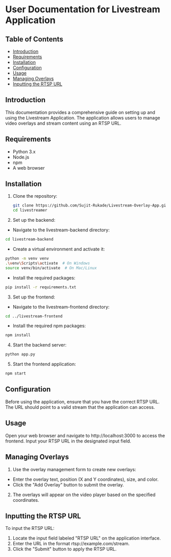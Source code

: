 # User Documentation for Livestream Application

## Table of Contents
- [Introduction](#introduction)
- [Requirements](#requirements)
- [Installation](#installation)
- [Configuration](#configuration)
- [Usage](#usage)
- [Managing Overlays](#managing-overlays)
- [Inputting the RTSP URL](#inputting-the-rtsp-url)

## Introduction
This documentation provides a comprehensive guide on setting up and using the Livestream Application. The application allows users to manage video overlays and stream content using an RTSP URL.

## Requirements
- Python 3.x
- Node.js
- npm
- A web browser

## Installation
1. Clone the repository:
   ```bash
   git clone https://github.com/Sujit-Rukade/Livestream-Overlay-App.git
   cd livestreamer
   ```

2. Set up the backend:

- Navigate to the livestream-backend directory:
```bash
cd livestream-backend
```

- Create a virtual environment and activate it:
```bash
python -m venv venv
.\venv\Scripts\activate  # On Windows
source venv/bin/activate  # On Mac/Linux
```

- Install the required packages:
```bash
pip install -r requirements.txt
```

3. Set up the frontend:

- Navigate to the livestream-frontend directory:
```bash
cd ../livestream-frontend
```

- Install the required npm packages:
```bash
npm install
```

4. Start the backend server:

```bash
python app.py
```

5. Start the frontend application:

```bash
npm start
```

## Configuration
Before using the application, ensure that you have the correct RTSP URL. The URL should point to a valid stream that the application can access.

## Usage
Open your web browser and navigate to http://localhost:3000 to access the frontend.
Input your RTSP URL in the designated input field.
## Managing Overlays
1. Use the overlay management form to create new overlays:

- Enter the overlay text, position (X and Y coordinates), size, and color.
- Click the "Add Overlay" button to submit the overlay.
2. The overlays will appear on the video player based on the specified coordinates.

## Inputting the RTSP URL
To input the RTSP URL:

1. Locate the input field labeled "RTSP URL" on the application interface.
2. Enter the URL in the format rtsp://example.com/stream.
3. Click the "Submit" button to apply the RTSP URL.